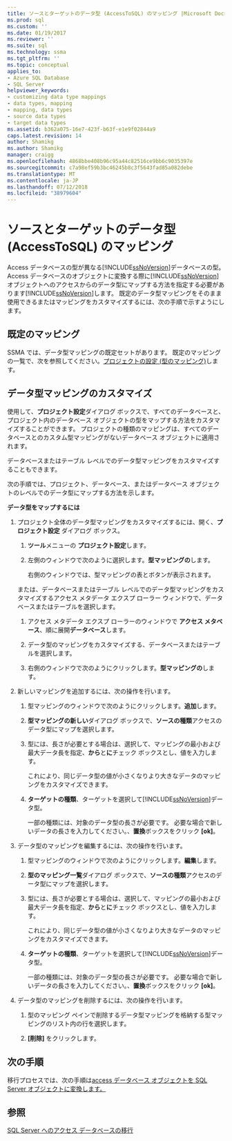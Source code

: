 ```yaml
---
title: ソースとターゲットのデータ型 (AccessToSQL) のマッピング |Microsoft Docs
ms.prod: sql
ms.custom: ''
ms.date: 01/19/2017
ms.reviewer: ''
ms.suite: sql
ms.technology: ssma
ms.tgt_pltfrm: ''
ms.topic: conceptual
applies_to:
- Azure SQL Database
- SQL Server
helpviewer_keywords:
- customizing data type mappings
- data types, mapping
- mapping, data types
- source data types
- target data types
ms.assetid: b362a075-16e7-423f-b63f-e1e9f02844a9
caps.latest.revision: 14
author: Shamikg
ms.author: Shamikg
manager: craigg
ms.openlocfilehash: 4868bbe408b96c95a44c82516ce9bb6c9035397e
ms.sourcegitcommit: c7a98ef59b3bc46245b8c3f5643fad85a082debe
ms.translationtype: MT
ms.contentlocale: ja-JP
ms.lasthandoff: 07/12/2018
ms.locfileid: "38979604"
---
```

# <a name="mapping-source-and-target-data-types-accesstosql"></a>ソースとターゲットのデータ型 (AccessToSQL) のマッピング
Access データベースの型が異なる[!INCLUDE[ssNoVersion](../../includes/ssnoversion_md.md)]データベースの型。 Access データベースのオブジェクトに変換する際に[!INCLUDE[ssNoVersion](../../includes/ssnoversion_md.md)]オブジェクトへのアクセスからのデータ型にマップする方法を指定する必要があります[!INCLUDE[ssNoVersion](../../includes/ssnoversion_md.md)]します。 既定のデータ型マッピングをそのまま使用できるまたはマッピングをカスタマイズするには、次の手順で示すようにします。  
  
## <a name="default-mappings"></a>既定のマッピング  
SSMA では、データ型マッピングの既定セットがあります。 既定のマッピングの一覧で、次を参照してください。[プロジェクトの設定 (型のマッピング)](http://msdn.microsoft.com/b87b9683-abed-4677-8c50-18bdba704655)します。  
  
## <a name="customizing-data-type-mappings"></a>データ型マッピングのカスタマイズ  
使用して、**プロジェクト設定**ダイアログ ボックスで、すべてのデータベースと、プロジェクト内のデータベース オブジェクトの型をマップする方法をカスタマイズすることができます。 プロジェクトの種類のマッピングは、すべてのデータベースとのカスタム型マッピングがないデータベース オブジェクトに適用されます。  
  
データベースまたはテーブル レベルでのデータ型マッピングをカスタマイズすることもできます。  
  
次の手順では、プロジェクト、データベース、またはデータベース オブジェクトのレベルでのデータ型にマップする方法を示します。  
  
**データ型をマップするには**  
  
1.  プロジェクト全体のデータ型マッピングをカスタマイズするには、開く、**プロジェクト設定** ダイアログ ボックス。  
  
    1.  **ツール**メニューの **プロジェクト設定**します。  
  
    2.  左側のウィンドウで次のように選択します。**型マッピングの**します。  
  
        右側のウィンドウでは、型マッピングの表とボタンが表示されます。  
  
    または、データベースまたはテーブル レベルでのデータ型マッピングをカスタマイズするアクセス メタデータ エクスプ ローラー ウィンドウで、データベースまたはテーブルを選択します。  
  
    1.  アクセス メタデータ エクスプ ローラーのウィンドウで **アクセス メタベース**、順に展開**データベース**します。  
  
    2.  データ型のマッピングをカスタマイズする、データベースまたはテーブルを選択します。  
  
    3.  右側のウィンドウで次のようにクリックします。**型マッピングの**します。  
  
2.  新しいマッピングを追加するには、次の操作を行います。  
  
    1.  型マッピングのウィンドウで次のようにクリックします。**追加**します。  
  
    2.  **型マッピングの新しい**ダイアログ ボックスで、**ソースの種類**アクセスのデータ型にマップを選択します。  
  
    3.  型には、長さが必要とする場合は、選択して、マッピングの最小および最大データ長を指定、**から**と**に**チェック ボックスとし、値を入力します。  
  
        これにより、同じデータ型の値が小さくなりより大きなデータのマッピングをカスタマイズできます。  
  
    4.  **ターゲットの種類**、ターゲットを選択して[!INCLUDE[ssNoVersion](../../includes/ssnoversion_md.md)]データ型。  
  
        一部の種類には、対象のデータ型の長さが必要です。 必要な場合で新しいデータの長さを入力してください。、**置換**ボックスをクリック **[ok]**。  
  
3.  データ型のマッピングを編集するには、次の操作を行います。  
  
    1.  型マッピングのウィンドウで次のようにクリックします。**編集**します。  
  
    2.  **型のマッピング一覧**ダイアログ ボックスで、**ソースの種類**アクセスのデータ型にマップを選択します。  
  
    3.  型には、長さが必要とする場合は、選択して、マッピングの最小および最大データ長を指定、**から**と**に**チェック ボックスとし、値を入力します。  
  
        これにより、同じデータ型の値が小さくなりより大きなデータのマッピングをカスタマイズできます。  
  
    4.  **ターゲットの種類**、ターゲットを選択して[!INCLUDE[ssNoVersion](../../includes/ssnoversion_md.md)]データ型。  
  
        一部の種類には、対象のデータ型の長さが必要です。 必要な場合で新しいデータの長さを入力してください。、**置換**ボックスをクリック **[ok]**。  
  
4.  データ型のマッピングを削除するには、次の操作を行います。  
  
    1.  型のマッピング ペインで削除するデータ型マッピングを格納する型マッピングのリスト内の行を選択します。  
  
    2.  **[削除]** をクリックします。  
  
## <a name="next-steps"></a>次の手順  
移行プロセスでは、次の手順は[access データベース オブジェクトを SQL Server オブジェクトに変換します。](http://msdn.microsoft.com/e0ef67bf-80a6-4e6c-a82d-5d46e0623c6c)  
  
## <a name="see-also"></a>参照  
[SQL Server へのアクセス データベースの移行](http://msdn.microsoft.com/76a3abcf-2998-4712-9490-fe8d872c89ca)  
  
